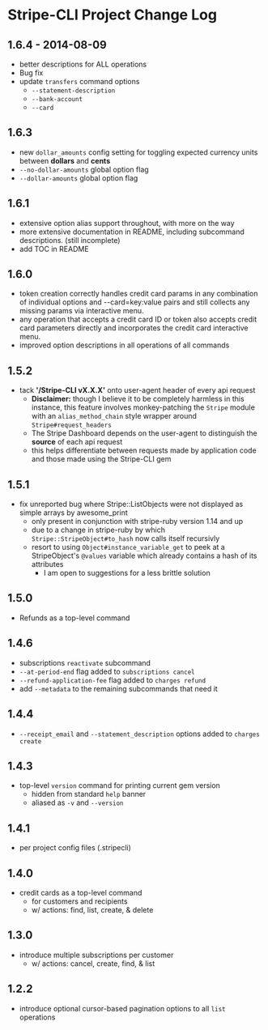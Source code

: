 # Stripe-CLI Project Change Log

## 1.6.4 - 2014-08-09

 - better descriptions for ALL operations
 - Bug fix
 - update `transfers` command options
   - `--statement-description`
   - `--bank-account`
   - `--card`

## 1.6.3

 - new `dollar_amounts` config setting for toggling expected currency units between **dollars** and **cents**
 - `--no-dollar-amounts` global option flag
 - `--dollar-amounts` global option flag

## 1.6.1

 - extensive option alias support throughout, with more on the way
 - more extensive documentation in README, including subcommand descriptions. (still incomplete)
 - add TOC in README

## 1.6.0

 - token creation correctly handles credit card params in any combination of individual options and --card=key:value pairs and still collects any missing params via interactive menu.
 - any operation that accepts a credit card ID or token also accepts credit card parameters directly and incorporates the credit card interactive menu.
 - improved option descriptions in all operations of all commands

## 1.5.2

 - tack **'/Stripe-CLI vX.X.X'** onto user-agent header of every api request
   - **Disclaimer:** though I believe it to be completely harmless in this instance, this feature involves monkey-patching the `Stripe` module with an `alias_method_chain` style wrapper around `Stripe#request_headers`
   - The Stripe Dashboard depends on the user-agent to distinguish the **source** of each api request
   - this helps differentiate between requests made by application code and those made using the Stripe-CLI gem


## 1.5.1

 - fix unreported bug where Stripe::ListObjects were not displayed as simple arrays by awesome_print
   - only present in conjunction with stripe-ruby version 1.14 and up
   - due to a change in stripe-ruby by which `Stripe::StripeObject#to_hash` now calls itself recursivly
   - resort to using `Object#instance_variable_get` to peek at a StripeObject's `@values` variable which already contains a hash of its attributes
     - I am open to suggestions for a less brittle solution

## 1.5.0

 - Refunds as a top-level command

## 1.4.6

 - subscriptions `reactivate` subcommand
 - `--at-period-end` flag added to `subscriptions cancel`
 - `--refund-application-fee` flag added to `charges refund`
 - add `--metadata` to the remaining subcommands that need it

## 1.4.4

 - `--receipt_email` and `--statement_description` options added to `charges create`

## 1.4.3

 - top-level `version` command for printing current gem version
   - hidden from standard `help` banner
   - aliased as `-v` and `--version`

## 1.4.1

 - per project config files (.stripecli)

## 1.4.0

 - credit cards as a top-level command
   - for customers and recipients
   - w/ actions: find, list, create, & delete

## 1.3.0

  - introduce multiple subscriptions per customer
    - w/ actions: cancel, create, find, & list

## 1.2.2

  - introduce optional cursor-based pagination options to all `list` operations